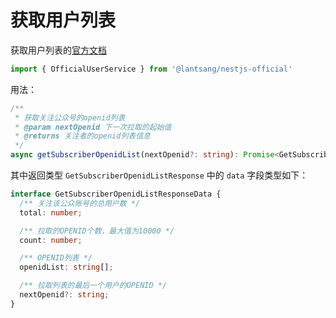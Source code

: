 # 获取用户列表

获取用户列表的[官方文档](https://developers.weixin.qq.com/doc/offiaccount/User_Management/Getting_a_User_List.html)

```typescript
import { OfficialUserService } from '@lantsang/nestjs-official'
```

用法：

```typescript
/**
 * 获取关注公众号的openid列表
 * @param nextOpenid 下一次拉取的起始值
 * @returns 关注者的openid列表信息
 */
async getSubscriberOpenidList(nextOpenid?: string): Promise<GetSubscriberOpenidListResponse> {}
```

其中返回类型 `GetSubscriberOpenidListResponse` 中的 `data` 字段类型如下：

```typescript
interface GetSubscriberOpenidListResponseData {
  /** 关注该公众账号的总用户数 */
  total: number;

  /** 拉取的OPENID个数，最大值为10000 */
  count: number;

  /** OPENID列表 */
  openidList: string[];

  /** 拉取列表的最后一个用户的OPENID */
  nextOpenid?: string;
}
```
